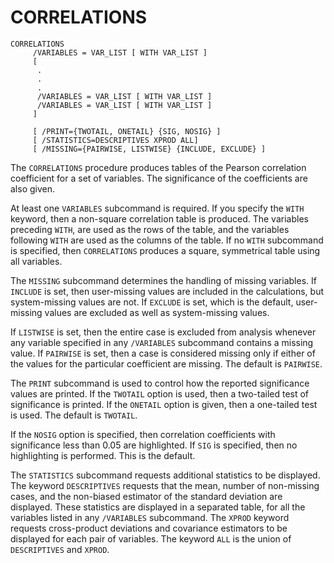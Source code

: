 # CORRELATIONS

```
CORRELATIONS
     /VARIABLES = VAR_LIST [ WITH VAR_LIST ]
     [
      .
      .
      .
      /VARIABLES = VAR_LIST [ WITH VAR_LIST ]
      /VARIABLES = VAR_LIST [ WITH VAR_LIST ]
     ]

     [ /PRINT={TWOTAIL, ONETAIL} {SIG, NOSIG} ]
     [ /STATISTICS=DESCRIPTIVES XPROD ALL]
     [ /MISSING={PAIRWISE, LISTWISE} {INCLUDE, EXCLUDE} ]
```

The `CORRELATIONS` procedure produces tables of the Pearson
correlation coefficient for a set of variables.  The significance of the
coefficients are also given.

At least one `VARIABLES` subcommand is required.  If you specify the
`WITH` keyword, then a non-square correlation table is produced.  The
variables preceding `WITH`, are used as the rows of the table, and the
variables following `WITH` are used as the columns of the table.  If no
`WITH` subcommand is specified, then `CORRELATIONS` produces a square,
symmetrical table using all variables.

The `MISSING` subcommand determines the handling of missing
variables.  If `INCLUDE` is set, then user-missing values are included
in the calculations, but system-missing values are not.  If `EXCLUDE` is
set, which is the default, user-missing values are excluded as well as
system-missing values.

If `LISTWISE` is set, then the entire case is excluded from analysis
whenever any variable specified in any `/VARIABLES` subcommand contains
a missing value.  If `PAIRWISE` is set, then a case is considered
missing only if either of the values for the particular coefficient are
missing.  The default is `PAIRWISE`.

The `PRINT` subcommand is used to control how the reported
significance values are printed.  If the `TWOTAIL` option is used, then
a two-tailed test of significance is printed.  If the `ONETAIL` option
is given, then a one-tailed test is used.  The default is `TWOTAIL`.

If the `NOSIG` option is specified, then correlation coefficients
with significance less than 0.05 are highlighted.  If `SIG` is
specified, then no highlighting is performed.  This is the default.

The `STATISTICS` subcommand requests additional statistics to be
displayed.  The keyword `DESCRIPTIVES` requests that the mean, number of
non-missing cases, and the non-biased estimator of the standard
deviation are displayed.  These statistics are displayed in a separated
table, for all the variables listed in any `/VARIABLES` subcommand.  The
`XPROD` keyword requests cross-product deviations and covariance
estimators to be displayed for each pair of variables.  The keyword
`ALL` is the union of `DESCRIPTIVES` and `XPROD`.

